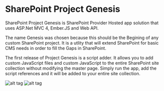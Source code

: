 # SharePoint Project Genesis

SharePoint Project Genesis is SharePoint Provider Hosted app solution that uses ASP.Net MVC 4, Ember.JS and Web API.

The name Genesis was chosen because this should be the Begining of any custom SharePoint project. 
It is a utlity that will extend SharePoint for basic CMS needs in order to fill the Gaps in SharePoint.

The first release of Project Genesis is a script adder. It allows you to add custom JavaScript files and custom JavaScript 
to the entire SharePoint site collection without modifying the master page. Simply run the app, add the script references 
and it will be added to your entire site collection.

![alt tag](https://cloud.githubusercontent.com/assets/9720357/6997748/30358f44-db96-11e4-9a52-8a307ce326da.png)
![alt tag](https://cloud.githubusercontent.com/assets/9720357/6997749/30ea800c-db96-11e4-8fab-83f9329e971b.png)
